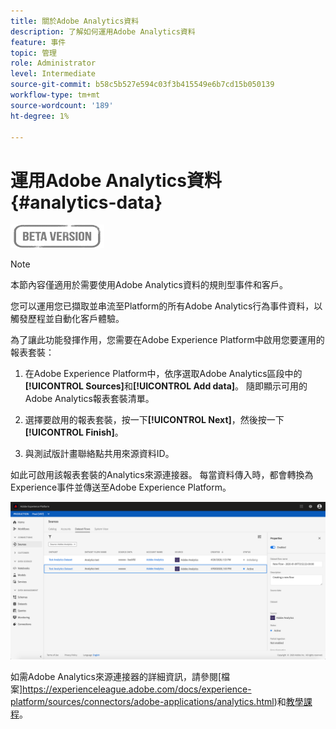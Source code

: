```yaml
---
title: 關於Adobe Analytics資料
description: 了解如何運用Adobe Analytics資料
feature: 事件
topic: 管理
role: Administrator
level: Intermediate
source-git-commit: b58c5b527e594c03f3b415549e6b7cd15b050139
workflow-type: tm+mt
source-wordcount: '189'
ht-degree: 1%

---
```


# 運用Adobe Analytics資料{#analytics-data}

![](../assets/do-not-localize/badge.png)

>[!NOTE]
>
>本節內容僅適用於需要使用Adobe Analytics資料的規則型事件和客戶。

您可以運用您已擷取並串流至Platform的所有Adobe Analytics行為事件資料，以觸發歷程並自動化客戶體驗。

為了讓此功能發揮作用，您需要在Adobe Experience Platform中啟用您要運用的報表套裝：

1. 在Adobe Experience Platform中，依序選取Adobe Analytics區段中的&#x200B;**[!UICONTROL Sources]**&#x200B;和&#x200B;**[!UICONTROL Add data]**。 隨即顯示可用的Adobe Analytics報表套裝清單。

1. 選擇要啟用的報表套裝，按一下&#x200B;**[!UICONTROL Next]**，然後按一下&#x200B;**[!UICONTROL Finish]**。

1. 與測試版計畫聯絡點共用來源資料ID。

如此可啟用該報表套裝的Analytics來源連接器。 每當資料傳入時，都會轉換為Experience事件並傳送至Adobe Experience Platform。

![](../assets/jo-event9.png)

如需Adobe Analytics來源連接器的詳細資訊，請參閱[檔案]https://experienceleague.adobe.com/docs/experience-platform/sources/connectors/adobe-applications/analytics.html)和[教學課程](https://experienceleague.adobe.com/docs/experience-platform/sources/ui-tutorials/create/adobe-applications/analytics.html)。
